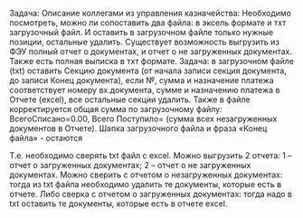 Задача:
Описание коллегами из управления казначейства:
Необходимо посмотреть, можно ли сопоставить два файла: в эксель формате и тхт загрузочный файл. И оставить в загрузочном файле только нужные позиции, остальные удалить.
Существует возможность выгрузить из ФЭУ полный отчет о документах, и отчет о не загруженных документах. Также есть полная выписка в тхт формате.
Задача: в загрузочном файле (txt) оставить Секцию документа (от начала записи секция документа, до записи Конец документа), если №, сумма и назначение платежа соответствует номеру вх.документа, сумме и назначению платежа в Отчете (excel), все остальные секции удалить.
Также в файле корректируется общая сумма по загрузочному файлу: ВсегоСписано=0.00, Всего Поступило= (сумма всех незагруженных документов в Отчете).
Шапка загрузочного файла и фраза «Конец файла» - остаются



Т.е. необходимо сверять txt файл с excel. Можно выгрузить 2 отчета: 1 – отчет о загруженных документах; 2 – отчет о не загруженных документах. Можно сверить с отчетом о незагруженных документах: тогда из txt файла необходимо удалить те документы, которые есть в отчете. Либо сверка с отчетом о загруженных документах: тогда надо в txt оставить те документы, которые есть в отчете excel. 
